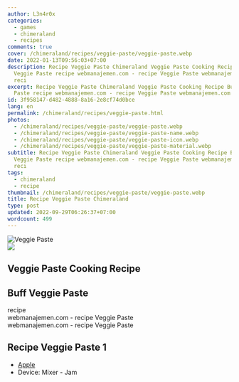 ```yaml
---
author: L3n4r0x
categories:
  - games
  - chimeraland
  - recipes
comments: true
cover: /chimeraland/recipes/veggie-paste/veggie-paste.webp
date: 2022-01-13T09:56:03+07:00
description: Recipe Veggie Paste Chimeraland Veggie Paste Cooking Recipe Buff
  Veggie Paste recipe webmanajemen.com - recipe Veggie Paste webmanajemen.com -
  reci
excerpt: Recipe Veggie Paste Chimeraland Veggie Paste Cooking Recipe Buff Veggie
  Paste recipe webmanajemen.com - recipe Veggie Paste webmanajemen.com - reci
id: 3f958147-d482-4888-8a16-2e8cf74d0bce
lang: en
permalink: /chimeraland/recipes/veggie-paste.html
photos:
  - /chimeraland/recipes/veggie-paste/veggie-paste.webp
  - /chimeraland/recipes/veggie-paste/veggie-paste-name.webp
  - /chimeraland/recipes/veggie-paste/veggie-paste-icon.webp
  - /chimeraland/recipes/veggie-paste/veggie-paste-material.webp
subtitle: Recipe Veggie Paste Chimeraland Veggie Paste Cooking Recipe Buff
  Veggie Paste recipe webmanajemen.com - recipe Veggie Paste webmanajemen.com -
  reci
tags:
  - chimeraland
  - recipe
thumbnail: /chimeraland/recipes/veggie-paste/veggie-paste.webp
title: Recipe Veggie Paste Chimeraland
type: post
updated: 2022-09-29T06:26:37+07:00
wordcount: 499
---
```


<link
  rel="stylesheet"
  href="https://rawcdn.githack.com/dimaslanjaka/Web-Manajemen/870a349/css/bootstrap-5-3-0-alpha3-wrapper.css"
/>
<section id="bootstrap-wrapper">
  <div data-bs-theme="dark">
    <div class="card mb-2">
      <div class="card-body">
        <div class="row g-0">
          <div class="col-sm-4 position-relative mb-2">
            <img
              src="https://www.webmanajemen.com/chimeraland/recipes/veggie-paste/veggie-paste-material.webp"
              class="card-img fit-cover w-100 h-100"
              alt="Veggie Paste"
              data-fancybox="true"
            />
          </div>
          <div class="col-sm-8 mb-2">
            <div class="card-body">
              <div class="d-flex flex-row align-items-center mb-3">
                <img
                  class="d-inline-block me-2"
                  src="https://www.webmanajemen.com/chimeraland/recipes/veggie-paste/veggie-paste-icon.webp"
                  width="auto"
                  height="auto"
                  style="vertical-align: middle"
                />
                <h2 class="fs-5">Veggie Paste Cooking Recipe</h2>
              </div>
              <h2 class="card-title fs-5">Buff Veggie Paste</h2>
              <div class="card-text"><ul></ul></div>
              <span class="badge rounded-pill">recipe</span>
            </div>
            <div class="card-footer text-end text-muted mt-auto">
              webmanajemen.com - recipe Veggie Paste
            </div>
          </div>
        </div>
      </div>
      <div class="card-footer text-end text-muted">
        webmanajemen.com - recipe Veggie Paste
      </div>
    </div>
    <div class="row mb-2">
      <div class="col-12 col-lg-6 recipe-item mb-2">
        <div class="card">
          <div class="card-body">
            <h2 class="card-title fs-5">Recipe Veggie Paste 1</h2>
            <div class="card-text">
              <ul>
                <li>
                  <a
                    class="text-decoration-none text-primary"
                    href="/chimeraland/materials/apple.html"
                    >Apple</a
                  >
                </li>
                <li>Device: Mixer - Jam</li>
              </ul>
            </div>
          </div>
        </div>
      </div>
    </div>
  </div>
</section>